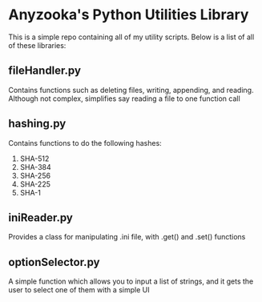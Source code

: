 # Anyzooka's Python Utilities Library
This is a simple repo containing all of my utility scripts. Below is a list of all of these libraries:

## fileHandler.py
Contains functions such as deleting files, writing, appending, and reading. Although not complex, simplifies say reading a file to one function call


## hashing.py
Contains functions to do the following hashes:
1. SHA-512
1. SHA-384
1. SHA-256
1. SHA-225
1. SHA-1


## iniReader.py
Provides a class for manipulating .ini file, with .get() and .set() functions


## optionSelector.py
A simple function which allows you to input a list of strings, and it gets the user to select one of them with a simple UI
